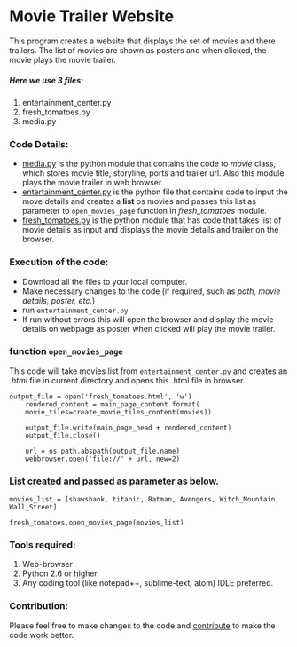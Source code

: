 # Movie Trailer Website
This program creates a website that displays the set of movies and there trailers. The list of movies are shown as posters and when clicked, the movie plays the movie trailer.

##### Here we use 3 files:
1. entertainment_center.py
2. fresh_tomatoes.py
3. media.py

### Code Details:
* [media.py](https://github.com/SKowshik4614/ud036_StarterCode_santosh/blob/master/media.py) is the python module that contains the code to _movie_ class, which stores movie title, storyline, ports and trailer url. Also this module plays the movie trailer in web browser.
* [entertainment_center.py](https://github.com/SKowshik4614/ud036_StarterCode_santosh/blob/master/entertainment_center.py) is the python file that contains code to input the move details and creates a **list** os movies and passes this list as parameter to `open_movies_page` function in _fresh_tomatoes_ module.
* [fresh_tomatoes.py](https://github.com/SKowshik4614/ud036_StarterCode_santosh/blob/master/fresh_tomatoes.py) is the python module that has code that takes list of movie details as input and displays the movie details and trailer on the browser.

### Execution of the code:
* Download all the files to your local computer.
* Make necessary changes to the code (if required, such as _path, movie details, poster, etc._)
* run `entertainment_center.py`
* If run without errors this will open the browser and display the movie details on webpage as poster when clicked will play the movie trailer.
### function `open_movies_page`
This code will take movies list from `entertainment_center.py` and creates an _.html_ file in current directory and opens this .html file in browser.
```
output_file = open('fresh_tomatoes.html', 'w')
    rendered_content = main_page_content.format(
    movie_tiles=create_movie_tiles_content(movies))

    output_file.write(main_page_head + rendered_content)
    output_file.close()

    url = os.path.abspath(output_file.name)
    webbrowser.open('file://' + url, new=2)
```
### List created and passed as parameter as below.
```
movies_list = [shawshank, titanic, Batman, Avengers, Witch_Mountain, Wall_Street]

fresh_tomatoes.open_movies_page(movies_list)
```
### Tools required:
1. Web-browser
2. Python 2.6 or higher
3. Any coding tool (like notepad++, sublime-text, atom) IDLE preferred.
### Contribution:
Please feel free to make changes to the code and [contribute](https://github.com/SKowshik4614/ud036_StarterCode_santosh/tree/master/contribute) to make the code work better.